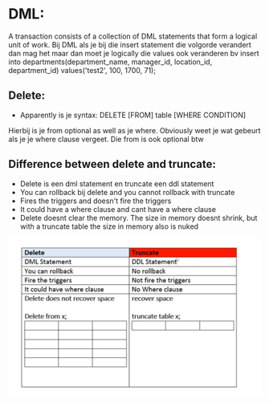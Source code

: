 # DML:

A transaction consists of a collection of DML statements that form a logical unit of work.
Bij DML als je bij die insert statement die volgorde verandert dan mag het maar dan moet je logically die values ook veranderen bv
insert into departments(department_name, manager_id, location_id, department_id)
                values('test2', 100, 1700, 71);




## Delete:
- Apparently is je syntax:
  DELETE [FROM] table
  [WHERE CONDITION]

Hierbij is je from optional as well as je where. Obviously weet je wat gebeurt als je je where clause vergeet. 
Die from is ook optional btw


## Difference between delete and truncate:
- Delete is een dml statement en truncate een ddl statement
- You can rollback bij delete and you cannot rollback with truncate
- Fires the triggers and doesn't fire the triggers
- It could have a where clause and cant have a where clause
- Delete doesnt clear the memory. The size in memory doesnt shrink, but with a truncate table the size in memory also is nuked

![Alt text](<../resources/difference truncate and delete.png>)